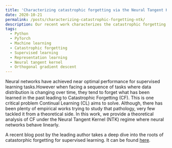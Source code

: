 ```yaml
---
title: 'Characterizing catastrophic forgetting via the Neural Tangent Kernel'
date: 2020-10-21
permalink: /posts/characterizing-catastrophic-forgetting-ntk/
description: Our recent work characterizes the catastrophic forgetting for supervised learning tasks through the Neural Tangent Kernel.
tags:
  - Python
  - PyTorch
  - Machine learning
  - Catastrophic forgetting
  - Supervised learning
  - Representation learning
  - Neural tangent kernel
  - Orthogonal gradient descent
---
```


Neural networks have achieved near optimal performance for supervised learning tasks.However when facing a sequence of tasks where data distribution is changing over time, they tend to forget what has been learned in the past leading to Catastrophic Forgetting (CF). This is one critical problem Continual Learning (CL) aims to solve. Although, there has been plenty of empirical works trying to study that pathology, very few tackled it from a theoretical side. In this work, we provide a theoretical analysis of CF under the Neural Tangent Kernel (NTK) regime where neural networks behave linearly.

A recent blog post by the leading author takes a deep dive into the roots of catastorphic forgetting for supervised learning. It can be found [here](https://tldoan.github.io/posts/articles/NTK_overlap_blog/CF_blog.html).